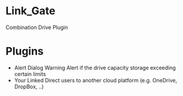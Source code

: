 # Link_Gate
Combination Drive Plugin

# Plugins
- Alert Dialog
Warning Alert if the drive capacity storage exceeding certain limits
- Your Linked
Direct users to another cloud platform (e.g. OneDrive, DropBox, ..)
